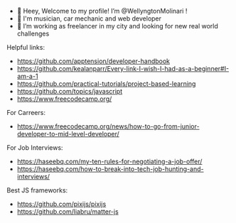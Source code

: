- 👋 Heey, Welcome to my profile! I’m @WellyngtonMolinari !
- 👀 I'm musician, car mechanic and web developer
- 💞️ I’m working as freelancer in my city and looking for new real world challenges

Helpful links:
- https://github.com/apptension/developer-handbook
- https://github.com/kealanparr/Every-link-I-wish-I-had-as-a-beginner#I-am-a-1
- https://github.com/practical-tutorials/project-based-learning
- https://github.com/topics/javascript
- https://www.freecodecamp.org/

For Carreers:
- https://www.freecodecamp.org/news/how-to-go-from-junior-developer-to-mid-level-developer/

For Job Interviews:
- https://haseebq.com/my-ten-rules-for-negotiating-a-job-offer/
- https://haseebq.com/how-to-break-into-tech-job-hunting-and-interviews/

Best JS frameworks:
- https://github.com/pixijs/pixijs
- https://github.com/liabru/matter-js
